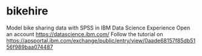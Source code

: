 # bikehire
Model bike sharing data with SPSS in IBM Data Science Experience
Open an account https://datascience.ibm.com/
Follow the tutorial on https://apsportal.ibm.com/exchange/public/entry/view/0aade68157f85db5156f989baa074487
